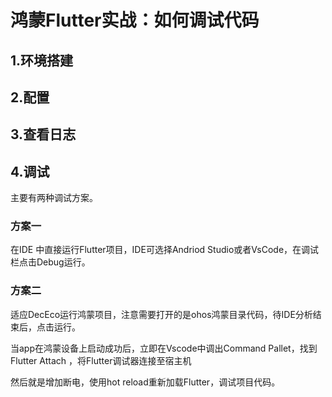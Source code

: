 # 鸿蒙Flutter实战：如何调试代码

## 1.环境搭建

## 2.配置

## 3.查看日志

## 4.调试

主要有两种调试方案。

### 方案一

在IDE 中直接运行Flutter项目，IDE可选择Andriod Studio或者VsCode，在调试栏点击Debug运行。


### 方案二

适应DecEco运行鸿蒙项目，注意需要打开的是ohos鸿蒙目录代码，待IDE分析结束后，点击运行。

当app在鸿蒙设备上启动成功后，立即在Vscode中调出Command Pallet，找到Flutter Attach ，将Flutter调试器连接至宿主机

然后就是增加断电，使用hot reload重新加载Flutter，调试项目代码。